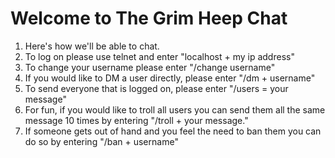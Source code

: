 # Welcome to The Grim Heep Chat

1. Here's how we'll be able to chat.
2. To log on please use telnet and enter "localhost + my ip address"
3. To change your username please enter "/change username"
4. If you would like to DM a user directly, please enter "/dm + username"
5. To send everyone that is logged on, please enter "/users = your message"
6. For fun, if you would like to troll all users you can send them all the same message 10 times by entering "/troll + your message."
3. If someone gets out of hand and you feel the need to ban them you can do so by entering "/ban + username"
